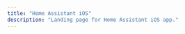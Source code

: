 ```yaml
---
title: "Home Assistant iOS"
description: "Landing page for Home Assistant iOS app."
---
```


<link rel='redirect_uri' href='homeassistant://auth-callback'>
<script>document.location.href = '/docs/ecosystem/ios';</script>
